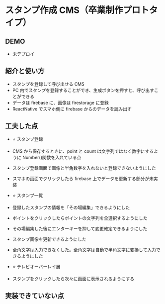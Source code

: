 # スタンプ作成 CMS（卒業制作プロトタイプ）

## DEMO

- 未デプロイ

## 紹介と使い方

- スタンプを登録して呼び出せる CMS
- PC 内でスタンプを登録することができ、生成ボタンを押すと、呼び出すことができる
- データは firebase に、画像は firestorage に登録
- ReactNative でスマホ側に firebase からのデータを読み出す

## 工夫した点

- ⭐️ スタンプ登録
- CMS から保存するときに、point と count は文字列ではなく数字にするように Number()関数を入れている点
- スタンプ登録画面で画像と半角数字を入れないと登録できないようにした
- スマホの画面でクリックしたら firebase 上でデータを更新する部分が未実装

- ⭐️ スタンプ一覧
- 登録したスタンプの情報を「その場編集」できるようにした
- ポイントをクリックしたらポイントの文字列を全選択するようにした
- その場編集した後にエンターキーを押して変更確定できるようにした
- スタンプ画像を更新できるようにした
- 全角文字は入力できなくした。全角文字は自動で半角文字に変換して入力できるようにした

- ⭐️ テレビオーバーレイ層
- スタンプをクリックしたら次々に画面に表示されるようにする

## 実装できていない点
